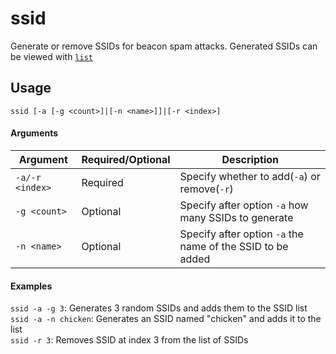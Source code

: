 # ssid
Generate or remove SSIDs for beacon spam attacks. Generated SSIDs can be viewed with [`list`](list)

## Usage
`ssid [-a [-g <count>]|[-n <name>]]|[-r <index>]`

#### Arguments
| Argument | Required/Optional | Description |
| -------- | ----------------- | ----------- |
| `-a/-r <index>` | Required | Specify whether to add(`-a`) or remove(`-r`) |
| `-g <count>` | Optional | Specify after option `-a` how many SSIDs to generate |
| `-n <name>` | Optional | Specify after option `-a` the name of the SSID to be added |

#### Examples
`ssid -a -g 3`: Generates 3 random SSIDs and adds them to the SSID list  
`ssid -a -n chicken`: Generates an SSID named "chicken" and adds it to the list  
`ssid -r 3`: Removes SSID at index 3 from the list of SSIDs